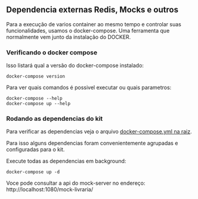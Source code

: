 ## Dependencia externas Redis, Mocks e outros

Para a execução de varios container ao mesmo tempo e controlar suas funcionalidades, usamos o docker-compose. Uma ferramenta que normalmente vem junto da instalação do DOCKER.

### Verificando o docker compose

Isso listará qual a versão do docker-compose instalado:
```
docker-compose version
```

Para ver quais comandos é possivel executar ou quais parametros:
```
docker-compose --help
docker-compose up --help
```

### Rodando as dependencias do kit

Para verificar as dependencias veja o arquivo [docker-compose.yml na raiz](./../docker-compose.yml).

Para isso alguns dependencias foram convenientemente agrupadas e configuradas para o kit.

Execute todas as dependencias em background:
```
docker-compose up -d
```

Voce pode consultar a api do mock-server no endereço: http://localhost:1080/mock-livraria/